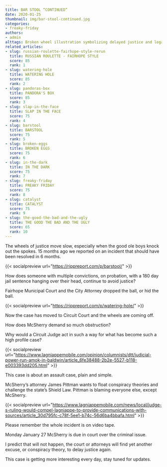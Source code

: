 ```yaml
---
title: BAR STOOL “CONTINUED”
date: 2020-01-25
thumbnail: img/bar-stool-continued.jpg
categories:
- freaky-friday
authors:
- admin
alttags: Broken wheel illustration symbolizing delayed justice and legal failings in Fairhope Municipal Court case
related_articles:
- slug: russian-roulette-fairhope-style-rerun
  title: RUSSIAN ROULETTE - FAIRHOPE STYLE
  score: 85
  rank: 1
- slug: watering-hole
  title: WATERING HOLE
  score: 85
  rank: 2
- slug: pandoras-box
  title: PANDORA'S BOX
  score: 85
  rank: 3
- slug: slap-in-the-face
  title: SLAP IN THE FACE
  score: 75
  rank: 4
- slug: barstool
  title: BARSTOOL
  score: 75
  rank: 5
- slug: broken-eggs
  title: BROKEN EGGS
  score: 75
  rank: 6
- slug: in-the-dark
  title: IN THE DARK
  score: 75
  rank: 7
- slug: freaky-friday
  title: FREAKY FRIDAY
  score: 75
  rank: 8
- slug: catalyst
  title: CATALYST
  score: 75
  rank: 9
- slug: the-good-the-bad-and-the-ugly
  title: THE GOOD THE BAD AND THE UGLY
  score: 65
  rank: 10
---
```

The wheels of justice move slow, especially when the good ole boys knock out the spokes. 15 months ago we reported on an incident that should have been resolved in 6 months.

{{< socialpreview url="https://rippreport.com/p/barstool/" >}}

How does someone with multiple convictions, on probation, with a 180 day jail sentence hanging over their head, continue to avoid justice?

Fairhope Municipal Court and the City Attorney dropped the ball, or hid the ball.

{{< socialpreview url="https://rippreport.com/p/watering-hole/" >}}

Now the case has moved to Circuit Court and the wheels are coming off.

How does McSherry demand so much obstruction?

Why would a Circuit Judge act in such a way for what has become such a high profile case?

{{< socialpreview url="https://www.lagniappemobile.com/opinion/columnists/dtt/judicial-power-run-amok-in-baldwin/article_6fe38488-2b2e-5527-b118-e003393dd205.html" >}}

This case is about an assault case, plain and simple.

McSherry’s attorney James Pittman wants to float conspiracy theories and challenge the state’s Shield Law. Pittman is blaming everyone else, except McSherry.

{{< socialpreview url="https://www.lagniappemobile.com/news/local/judge-s-ruling-would-compel-lagniappe-to-provide-communications-with-sources/article_30d795fc-c78f-5ee1-b74c-56d6ba4bbafa.html" >}}

Please remember the whole incident is on video tape.

Monday January 27 McSherry is due in court over the criminal issue.

I predict that will not happen, the court or attorneys will find yet another excuse, or conspiracy theory, to delay justice again.

This case is getting more interesting every day, stay tuned for updates.
